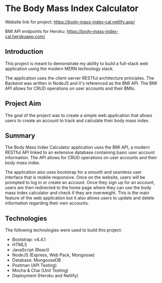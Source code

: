 # The Body Mass Index Calculator

Website link for project: https://body-mass-index-cal.netlify.app/

BMI API endpoints for Heroku: https://body-mass-index-cal.herokuapp.com/

## Introduction

This project is meant to demonstrate my ability to build a full-stack web application using the modern MERN technology stack.

The application uses the client-server RESTful architecture principles. The Backend was written in NodeJS and it's referenced as the BMI API.
The BMI API allows for CRUD operations on user accounts and their BMIs.

## Project Aim
The goal of the project was to create a simple web application that allows users to create an account to track and calculate their body mass index.

## Summary 
The Body Mass Index Calculator application uses the BMI API, a modern RESTful API linked to an extensive database containing basic user account information. The API allows for CRUD operations on user accounts and their body mass index.

The application also uses bootstrap for a smooth and seamless user interface that is mobile responsive. Once on the website, users will be prompted to log in or create an account. Once they sign up for an account, users are then redirected to the home page where they can use the body mass index calculator and check if they are overweight. This is the main feature of the web application but it also allows users to update and delete information regarding their own accounts.

## Technologies
The following technologies were used to build this project:
* Bootstrap: v4.4.1
* HTML5
* JavaScript (React)
* NodeJS (Express, Web Pack, Mongoose)
* Database: MongooseDB
* Postman (API Testing)
* Mocha & Chai (Unit Testing)
* Deployment (Heroku and Netlify)
